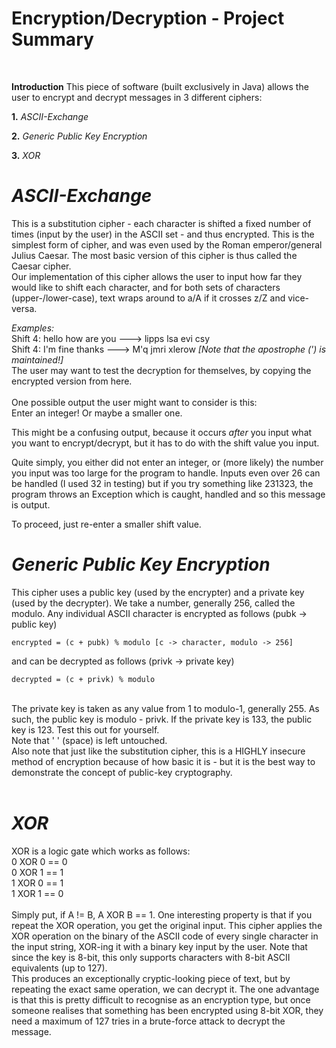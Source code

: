 # **Encryption/Decryption - Project Summary**
<br>

**Introduction**
This piece of software (built exclusively in Java) allows the user to encrypt and decrypt messages
in 3 different ciphers:
<br>

**1.** *ASCII-Exchange*
<br>

**2.** *Generic Public Key Encryption*
<br>

**3.** *XOR*
<br>

# *ASCII-Exchange*
This is a substitution cipher - each character is shifted a fixed number of times (input by the user)
in the ASCII set - and thus encrypted. This is the simplest form of cipher, and was even used by 
the Roman emperor/general Julius Caesar. The most basic version of this cipher is thus called the
Caesar cipher.
<br>
Our implementation of this cipher allows the user to input how far they would like to shift each character,
and for both sets of characters (upper-/lower-case), text wraps around to a/A if it crosses z/Z and 
vice-versa.
<br>

*Examples:* 
<br>
Shift 4: hello how are you ---> lipps lsa evi csy
<br>
Shift 4: I'm fine thanks ---> M'q jmri xlerow <i>[Note that the apostrophe (') is maintained!]</i>
<br>
The user may want to test the decryption for themselves, by copying the encrypted version from here.
<br>
<br>
One possible output the user might want to consider is this:
<br>
Enter an integer! Or maybe a smaller one.
<br>

This might be a confusing output, because it occurs *after* you input what you want to encrypt/decrypt,
but it has to do with the shift value you input. 

Quite simply, you either did not enter an integer, or (more likely) the number you input was too large
for the program to handle. Inputs even over 26 can be handled (I used 32 in testing) but if you try 
something like 231323, the program throws an Exception which is caught, handled and so this message is
output. 

To proceed, just re-enter a smaller shift value.

# *Generic Public Key Encryption*
This cipher uses a public key (used by the encrypter) and a private key (used by the decrypter).
We take a number, generally 256, called the modulo.
Any individual ASCII character is encrypted as follows (pubk -> public key)
<br>

`encrypted = (c + pubk) % modulo [c -> character, modulo -> 256]`

and can be decrypted as follows (privk -> private key)
<br>

`decrypted = (c + privk) % modulo`

<br>
The private key is taken as any value from 1 to modulo-1, generally 255. As such, the public key is 
modulo - privk. If the private key is 133, the public key is 123. Test this out for yourself.
<br>
Note that ' ' (space) is left untouched. 
<br>
Also note that just like the substitution cipher, this is a HIGHLY insecure method of encryption
because of how basic it is - but it is the best way to demonstrate the concept of public-key
cryptography.
<br>
<br>

# *XOR*
XOR is a logic gate which works as follows:
<br>
0 XOR 0 == 0
<br>
0 XOR 1 == 1
<br>
1 XOR 0 == 1
<br>
1 XOR 1 == 0
<br>
<br>
Simply put, if A != B, A XOR B == 1. One interesting property is that if you repeat the XOR
operation, you get the original input. This cipher applies the XOR operation on the binary of the
ASCII code of every single character in the input string, XOR-ing it with a binary key input by the user.
Note that since the key is 8-bit, this only supports characters with 8-bit ASCII equivalents (up to 127). 
<br>
This produces an exceptionally cryptic-looking piece of text, but by repeating the exact same operation,
we can decrypt it. The one advantage is that this is pretty difficult to recognise as an encryption type,
but once someone realises that something has been encrypted using 8-bit XOR, they need a maximum of 127 tries
in a brute-force attack to decrypt the message.